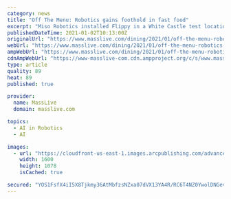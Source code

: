 ```yaml
---
category: news
title: "Off The Menu: Robotics gains foothold in fast food"
excerpt: "Miso Robotics installed Flippy in a White Castle test location, where the robot automated several parts of White Castle’s burger and fries preparation."
publishedDateTime: 2021-01-02T10:13:00Z
originalUrl: "https://www.masslive.com/dining/2021/01/off-the-menu-robotics-gains-foothold-in-fast-food.html"
webUrl: "https://www.masslive.com/dining/2021/01/off-the-menu-robotics-gains-foothold-in-fast-food.html"
ampWebUrl: "https://www.masslive.com/dining/2021/01/off-the-menu-robotics-gains-foothold-in-fast-food.html?outputType=amp"
cdnAmpWebUrl: "https://www-masslive-com.cdn.ampproject.org/c/s/www.masslive.com/dining/2021/01/off-the-menu-robotics-gains-foothold-in-fast-food.html?outputType=amp"
type: article
quality: 89
heat: 89
published: true

provider:
  name: MassLive
  domain: masslive.com

topics:
  - AI in Robotics
  - AI

images:
  - url: "https://cloudfront-us-east-1.images.arcpublishing.com/advancelocal/H4SMERC4X5GKFJOQMUZ6RZWABU.jpg"
    width: 1600
    height: 1078
    isCached: true

secured: "YOS1FsfX4iI5X8Tjkmy36AtMbfzsNZxa07dVX13YA4R/RC6T4NZ0YwolDNGevFzQK2z16yhFosV2IUcoMuNBmDe78CiE3KJh0et/cN/Qq1vRAY5zXK5QIGWSUCQFZXYRjc/2tSE9v2oGjZIzxvw7mmTevY5VB7Cxf0AXzuxe7lJu9pjaT0QYjpMetR4VfBiAMsQTjKmrjssfpuMR6+0MJEaEq5MishEIgsHv9Aqs9MdRZu4DDp5MACyvF+Qv9uMudziwqrNfagYt6/vqWMBuFl0RifyuYS+2w+cQxMIMdeiOr9d+3hC6CkaVHvDXRHkm2QTktouGm5SiHU8vAIzwBbQyz3/lftinSunPlPsv03A=;c+VPwqX22EShSbso5CtLWQ=="
---
```


